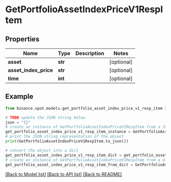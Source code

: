 # GetPortfolioAssetIndexPriceV1RespItem


## Properties

Name | Type | Description | Notes
------------ | ------------- | ------------- | -------------
**asset** | **str** |  | [optional] 
**asset_index_price** | **str** |  | [optional] 
**time** | **int** |  | [optional] 

## Example

```python
from binance.spot.models.get_portfolio_asset_index_price_v1_resp_item import GetPortfolioAssetIndexPriceV1RespItem

# TODO update the JSON string below
json = "{}"
# create an instance of GetPortfolioAssetIndexPriceV1RespItem from a JSON string
get_portfolio_asset_index_price_v1_resp_item_instance = GetPortfolioAssetIndexPriceV1RespItem.from_json(json)
# print the JSON string representation of the object
print(GetPortfolioAssetIndexPriceV1RespItem.to_json())

# convert the object into a dict
get_portfolio_asset_index_price_v1_resp_item_dict = get_portfolio_asset_index_price_v1_resp_item_instance.to_dict()
# create an instance of GetPortfolioAssetIndexPriceV1RespItem from a dict
get_portfolio_asset_index_price_v1_resp_item_from_dict = GetPortfolioAssetIndexPriceV1RespItem.from_dict(get_portfolio_asset_index_price_v1_resp_item_dict)
```
[[Back to Model list]](../README.md#documentation-for-models) [[Back to API list]](../README.md#documentation-for-api-endpoints) [[Back to README]](../README.md)


